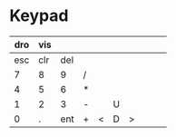 # Keypad


| dro | vis |     |     |     |     |     |     |     |     |
|-----|-----|-----|-----|-----|-----|-----|-----|-----|-----|
| esc | clr | del |     |     |     |     |     |     |     |
|  7  |  8  |  9  |  /  |     |     |     |     |     |     |
|  4  |  5  |  6  |  *  |     |     |     |     |     |     |
|  1  |  2  |  3  |  -  |     |  U  |     |     |     |     |
|  0  |  .  | ent |  +  |  <  |  D  |  >  |     |     |     |
